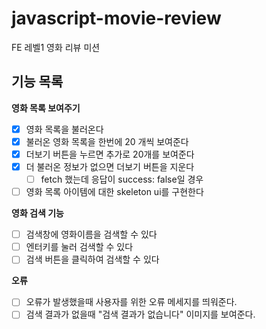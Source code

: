 # javascript-movie-review

FE 레벨1 영화 리뷰 미션

## 기능 목록

**영화 목록 보여주기**

- [x] 영화 목록을 불러온다
- [x] 불러온 영화 목록을 한번에 20 개씩 보여준다
- [x] 더보기 버튼을 누르면 추가로 20개를 보여준다
- [x] 더 불러온 정보가 없으면 더보기 버튼을 지운다
  - [ ] fetch 했는데 응답이 success: false일 경우
- [ ] 영화 목록 아이템에 대한 skeleton ui를 구현한다

**영화 검색 기능**

- [ ] 검색창에 영화이름을 검색할 수 있다
- [ ] 엔터키를 눌러 검색할 수 있다
- [ ] 검색 버튼을 클릭하여 검색할 수 있다

**오류**

- [ ] 오류가 발생했을때 사용자를 위한 오류 메세지를 띄워준다.
- [ ] 검색 결과가 없을때 "검색 결과가 없습니다" 이미지를 보여준다.

